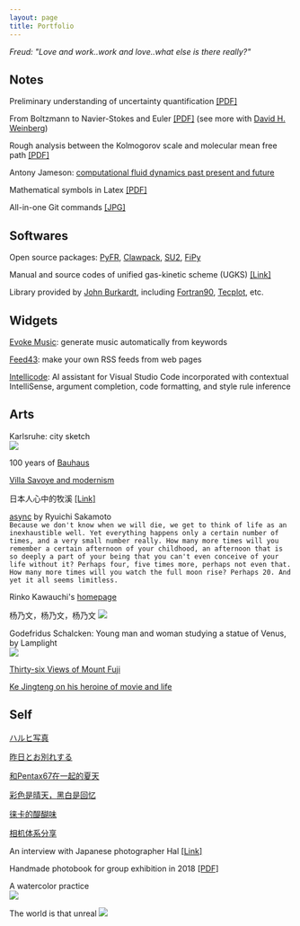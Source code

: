```yaml
---
layout: page
title: Portfolio
---
```


*Freud: "Love and work..work and love..what else is there really?"*

## Notes

Preliminary understanding of uncertainty quantification [[PDF]](../documents//understand-uq.pdf)

From Boltzmann to Navier-Stokes and Euler [[PDF]](../documents//boltzmann-ns.pdf) (see more with [David H. Weinberg](http://www.astronomy.ohio-state.edu/~dhw/))

Rough analysis between the Kolmogorov scale and molecular mean free path [[PDF]](../documents//kolmogorov-mfp.pdf)

Antony Jameson: [computational fluid dynamics past present and future](../documents//jameson-cfd.pdf)

Mathematical symbols in Latex [[PDF]](../documents//latex-math.pdf)

All-in-one Git commands [[JPG]](../img//git.jpg)

## Softwares

Open source packages: [PyFR](http://www.pyfr.org), [Clawpack](http://www.clawpack.org), [SU2](https://su2code.github.io), [FiPy](https://www.ctcms.nist.gov/fipy/)

Manual and source codes of unified gas-kinetic scheme (UGKS) [[Link]](https://github.com/vavrines/UGKS)

Library provided by [John Burkardt](http://people.sc.fsu.edu/~jburkardt/), including [Fortran90](http://people.sc.fsu.edu/~jburkardt/f_src/f_src.html), [Tecplot](https://people.sc.fsu.edu/~jburkardt/data/tec/tec.html), etc.

## Widgets

[Evoke Music](https://evokemusic.ai): generate music automatically from keywords

[Feed43](https://feed43.com): make your own RSS feeds from web pages

[Intellicode](https://visualstudio.microsoft.com/services/intellicode/): AI assistant for Visual Studio Code incorporated with contextual IntelliSense, argument completion, code formatting, and style rule inference

## Arts

Karlsruhe: city sketch  
![](../img/karlsruhe-city.jpg)

100 years of [Bauhaus](https://www.bauhaus100.com)

[Villa Savoye and modernism](https://www.dezeen.com/2016/07/31/villa-savoye-le-corbusier-poissy-france-modernist-style-unesco-world-heritage/)

日本人心中的牧溪 [[Link]](https://kknews.cc/culture/4xolkag.html?__cf_chl_jschl_tk__=1610e569409ebe1e9a653a4cc5247d87e39b7940-1582063102-0-AYWQmPz7TH3MQ7H9xq4Q-4EfwxPAM3mpPSAWeYKWBsaOioikFfcPYk-bsHKH7RvQp4qbNtI9iGOEm_4wwMdnX3iZUEmzyjEPrTiPauoc3PWxCv2kD8g57DKzlsTxxCfBaajOOQjYye9HVw-HGK8mKy-4VXm3FYyqEu7GjuO55d0xIWs0AAtvqmuSrqCXkEtwIK5impGxZmBZrJTI_D9HGH5PG_OO7MIrkktZ-aRfq6zSnKwFg5o4O_3yKWeMR0evsvf38LPyrg2Wyo4CjIo7gVgp6gMcxhqLMapb34Op6SbX)

[async](https://open.spotify.com/album/2535QNWIvsIszI8AglJQO4) by Ryuichi Sakamoto  
``Because we don't know when we will die, we get to think of life as an inexhaustible well. Yet everything happens only a certain number of times, and a very small number really. How many more times will you remember a certain afternoon of your childhood, an afternoon that is so deeply a part of your being that you can't even conceive of your life without it? Perhaps four, five times more, perhaps not even that. How many more times will you watch the full moon rise? Perhaps 20. And yet it all seems limitless.``

Rinko Kawauchi's [homepage](http://rinkokawauchi.com/en/)

杨乃文，杨乃文，杨乃文
![](../img/yangnaiwen.jpg)

Godefridus Schalcken: Young man and woman studying a statue of Venus, by Lamplight  
![](../img/schalcken.jpg)

[Thirty-six Views of Mount Fuji](https://en.wikipedia.org/wiki/Thirty-six_Views_of_Mount_Fuji)  

[Ke Jingteng on his heroine of movie and life](https://www.douban.com/group/topic/23504918)

## Self

[ハルヒ写真](https://mp.weixin.qq.com/s/xtO2XZOpszmFdopXpdH_yA)

[昨日とお別れする](https://mp.weixin.qq.com/s/aetFmPgmf2VVojxJhPBdEQ)

[和Pentax67在一起的夏天](https://mp.weixin.qq.com/s/d_yCgGFLaHUSTHYQtTzIcg)

[彩色是晴天，黑白是回忆](https://mp.weixin.qq.com/s/VQB9Z0N1Jwq9XT3SwYE6Yw)

[徕卡的醍醐味](https://mp.weixin.qq.com/s/dRqv2GKwANWBogJdmLGmfg)

[相机体系分享](https://mp.weixin.qq.com/s/sHqkYBVWbO8OwHy7QNwpNg)

An interview with Japanese photographer Hal [[Link]](http://www.heyshow.com/mobile-article-detail/?id=36746)

Handmade photobook for group exhibition in 2018 [[PDF]](../documents//album-2018.pdf)

A watercolor practice  
![](https://i.loli.net/2019/05/19/5ce0c954129e181640.jpg)

The world is that unreal
![](../img/kobe-jersey.jpg)

